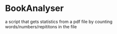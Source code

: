 # BookAnalyser
a script that gets statistics from a pdf file by counting words/numbers/repititons in the file

